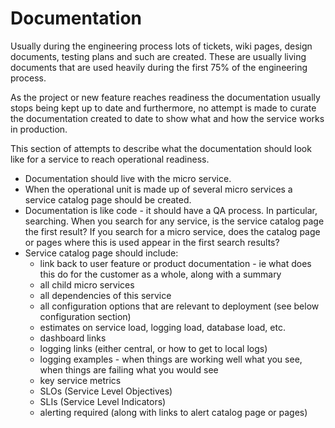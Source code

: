 <!-- Space: OP -->
<!-- Parent: Operational Readiness Review -->
<!-- Title: OPR - Documentation -->

# Documentation

Usually during the engineering process lots of tickets, wiki pages, design documents, testing plans and such are created. These are usually living documents
that are used heavily during the first 75% of the engineering process.

As the project or new feature reaches readiness the documentation usually stops being kept up to date and furthermore, no attempt is made to curate the documentation
created to date to show what and how the service works in production.

This section of attempts to describe what the documentation should look like for a service to reach operational readiness.

- Documentation should live with the micro service.
- When the operational unit is made up of several micro services a service catalog page should be created.
- Documentation is like code - it should have a QA process. In particular, searching. When you search for any service, is the service catalog page the first result? If you search for a micro service, does the catalog page or pages where this is used appear in the first search results?
- Service catalog page should include:
  - link back to user feature or product documentation - ie what does this do for the customer as a whole, along with a summary 
  - all child micro services
  - all dependencies of this service
  - all configuration options that are relevant to deployment (see below configuration section)
  - estimates on service load, logging load, database load, etc.
  - dashboard links
  - logging links (either central, or how to get to local logs)
  - logging examples - when things are working well what you see, when things are failing what you would see
  - key service metrics
  - SLOs (Service Level Objectives)
  - SLIs (Service Level Indicators)
  - alerting required (along with links to alert catalog page or pages)
